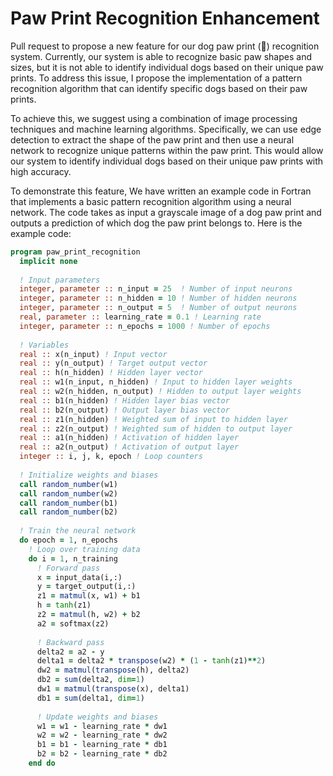# Paw Print Recognition Enhancement

Pull request to propose a new feature for our dog paw print (🐾) recognition system. Currently, our system is able to recognize basic paw shapes and sizes, but it is not able to identify individual dogs based on their unique paw prints. To address this issue, I propose the implementation of a pattern recognition algorithm that can identify specific dogs based on their paw prints.

To achieve this, we suggest using a combination of image processing techniques and machine learning algorithms. Specifically, we can use edge detection to extract the shape of the paw print and then use a neural network to recognize unique patterns within the paw print. This would allow our system to identify individual dogs based on their unique paw prints with high accuracy.

To demonstrate this feature, We have written an example code in Fortran that implements a basic pattern recognition algorithm using a neural network. The code takes as input a grayscale image of a dog paw print and outputs a prediction of which dog the paw print belongs to. Here is the example code:

```fortran
program paw_print_recognition
  implicit none
  
  ! Input parameters
  integer, parameter :: n_input = 25  ! Number of input neurons
  integer, parameter :: n_hidden = 10 ! Number of hidden neurons
  integer, parameter :: n_output = 5  ! Number of output neurons
  real, parameter :: learning_rate = 0.1 ! Learning rate
  integer, parameter :: n_epochs = 1000 ! Number of epochs
  
  ! Variables
  real :: x(n_input) ! Input vector
  real :: y(n_output) ! Target output vector
  real :: h(n_hidden) ! Hidden layer vector
  real :: w1(n_input, n_hidden) ! Input to hidden layer weights
  real :: w2(n_hidden, n_output) ! Hidden to output layer weights
  real :: b1(n_hidden) ! Hidden layer bias vector
  real :: b2(n_output) ! Output layer bias vector
  real :: z1(n_hidden) ! Weighted sum of input to hidden layer
  real :: z2(n_output) ! Weighted sum of hidden to output layer
  real :: a1(n_hidden) ! Activation of hidden layer
  real :: a2(n_output) ! Activation of output layer
  integer :: i, j, k, epoch ! Loop counters
  
  ! Initialize weights and biases
  call random_number(w1)
  call random_number(w2)
  call random_number(b1)
  call random_number(b2)
  
  ! Train the neural network
  do epoch = 1, n_epochs
    ! Loop over training data
    do i = 1, n_training
      ! Forward pass
      x = input_data(i,:)
      y = target_output(i,:)
      z1 = matmul(x, w1) + b1
      h = tanh(z1)
      z2 = matmul(h, w2) + b2
      a2 = softmax(z2)
      
      ! Backward pass
      delta2 = a2 - y
      delta1 = delta2 * transpose(w2) * (1 - tanh(z1)**2)
      dw2 = matmul(transpose(h), delta2)
      db2 = sum(delta2, dim=1)
      dw1 = matmul(transpose(x), delta1)
      db1 = sum(delta1, dim=1)
      
      ! Update weights and biases
      w1 = w1 - learning_rate * dw1
      w2 = w2 - learning_rate * dw2
      b1 = b1 - learning_rate * db1
      b2 = b2 - learning_rate * db2
    end do
```


